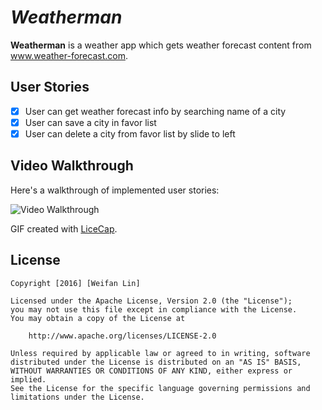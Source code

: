 # *Weatherman*

**Weatherman** is a weather app which gets weather forecast content from www.weather-forecast.com.

## User Stories

- [x] User can get weather forecast info by searching name of a city
- [x] User can save a city in favor list
- [x] User can delete a city from favor list by slide to left

## Video Walkthrough

Here's a walkthrough of implemented user stories:

<img src='http://i.imgur.com/BCfeMmd.gif?1' title='Video Walkthrough' width='' alt='Video Walkthrough' />

GIF created with [LiceCap](http://www.cockos.com/licecap/).


## License

    Copyright [2016] [Weifan Lin]

    Licensed under the Apache License, Version 2.0 (the "License");
    you may not use this file except in compliance with the License.
    You may obtain a copy of the License at

        http://www.apache.org/licenses/LICENSE-2.0

    Unless required by applicable law or agreed to in writing, software
    distributed under the License is distributed on an "AS IS" BASIS,
    WITHOUT WARRANTIES OR CONDITIONS OF ANY KIND, either express or implied.
    See the License for the specific language governing permissions and
    limitations under the License.
